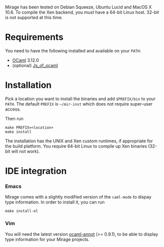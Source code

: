 Mirage has been tested on Debian Squeeze, Ubuntu Lucid and MacOS X 10.6. To compile the Xen backend, you *must* have a 64-bit Linux host.  32-bit is not supported at this time.

# Requirements

You need to have the following installed and available on your `PATH`:

* [OCaml](http://www.ocaml.org) 3.12.0
* (optional) [Js_of_ocaml](http://ocsigen.org/js_of_ocaml/install)

# Installation

Pick a location you want to install the binaries and add `$PREFIX/bin` to your `PATH`. The default `PREFIX` is `~/mir-inst` which does not require super-user access.

Then run

```
make PREFIX=<location>
make install
```

The installation has the UNIX and Xen custom runtimes, if appropriate for the build platform.  You require 64-bit Linux to compile up Xen binaries (32-bit will not work).

# IDE integration

### Emacs

Mirage comes with a slightly modified version of the `caml-mode` to dispay type information. In order to install it, you can run

```
make install-el
```

### Vim

You will need the latest version [ocaml-annot](https://github.com/avsm/ocaml-annot) (>= 0.9.1), to be able to display type information for your Mirage projects.

